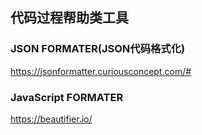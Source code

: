 ## 代码过程帮助类工具

### JSON FORMATER(JSON代码格式化)
https://jsonformatter.curiousconcept.com/#

### JavaScript FORMATER
https://beautifier.io/